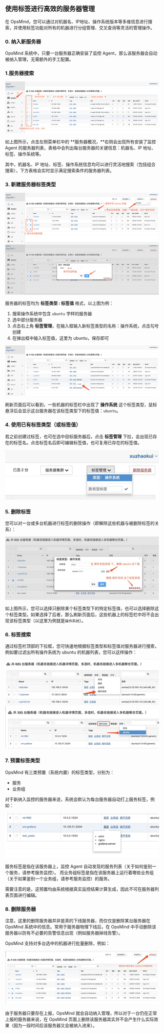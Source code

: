 ## 使用标签进行高效的服务器管理

在 OpsMind，您可以通过对机器名、IP地址、操作系统版本等多维信息进行搜索，并使用标签功能对所有的机器进行分组管理、交叉查询等灵活的管理操作。

### 0. 纳入新服务器

OpsMind 系统中，只要一台服务器正确安装了监控 Agent，那么该服务器会自动被纳入管理，无需额外的手工配置。

### 1.服务器搜索

![](/assets/import.png)

如上图所示，点击左侧菜单栏中的 **服务器概况，**右侧会出现所有安装了监控 Agent 的服务器列表，表格中会列出每台服务器的关键信息：机器名、IP 地址、标签、操作系统等。

其中，机器名、IP 地址、标签、操作系统信息均可以进行灵活地搜索（包括组合搜索），下方表格会实时显示满足搜索条件的服务器列表。

### 3. 新建服务器标签类型

![](/assets/new-host-label.png)
![](/assets/new-host-label-2.png)

服务器的标签均为 **标签类型 : 标签值** 格式，以上图为例：

1. 搜索操作系统中包含 `ubuntu` 字样的服务器
2. 选中部分服务器
3. 点击右上角 **标签管理**，在输入框输入新标签类型的名称：操作系统，点击勾号创建
4. 在弹出框中输入标签值，这里为 ubuntu，保存即可

![](/assets/host-label-3.png)

刷新页面后可以看到，一些机器的标签栏中出现了 **操作系统** 这个标签类型，鼠标悬浮后会显示这台服务器在该标签类型下的标签值：`ubuntu`。

### 4. 使用已有标签类型（或标签值）

若之前创建过标签，也可在选中目标服务器后，点击 **标签管理** 下拉，会出现已存在的标签名。点击标签名后即可编辑标签值，也可复用已存在的标签值。

![](/assets/host-label-sel.png)

### 5. 删除标签

您可以对一台或多台机器进行标签的删除操作（即解除这些机器与被删除标签的关系）：

![](/assets/host-label-del.png)

如上图所示，您可以选择只删除某个标签类型下的特定标签值，也可以选择删除这个标签类型。如果选择了后者，那么刷新页面后，这些机器上的标签栏中将不会出现该标签类型（以这里为例就是`操作系统`）。

### 6. 标签搜索

通过标签栏顶部的下拉框，您可快速地根据标签类型和标签值对服务器进行搜索，例如要过滤出所有操作系统为 ubuntu 的机器列表，您可以这样操作：

![](/assets/host-label-query-1.png)
![](/assets/host-label-query-2.png)

### 7. 预置标签类型

OpsMind 有三类预置（系统内置）的标签类型，分别为：

* 服务
* 业务组

对于新纳入监控的服务器来说，系统会默认为每台服务器自动打上服务标签，例如：

![](/assets/service-label.jpg)

服务标签是指在该服务器上，监控 Agent 自动发现的服务列表（关于如何鉴别一个服务，请参考服务监控）。
而业务组标签是指在该服务器上运行着哪些业务组（关于如果鉴别一个业务组，请参考服务监控）的服务。

需要注意的是，这预置均由系统根据真实监控结果计算生成，因此不可在服务器列表页面进行编辑。

### 8. 删除服务器

注意，这里的删除服务器并非是真的下线服务器，而仅仅是删除某台服务器在 OpsMind 系统中的信息。常用于服务器物理下线后，在 OpsMind 中手动删除该服务器以防有不必要的告警信息出现（例如服务器掉线告警）。

OpsMind 支持对多台选中的机器进行批量删除，例如：

![](/assets/host-del.jpg)

由于服务器只要存在上报，OpsMind 就会自动纳入管理，所以对于一台仍在正常上报的服务器来说，在 OpsMind 页面上删除该服务器其实并不会产生什么实际效果（因为一段时间后该服务器又会被纳入进来）。


